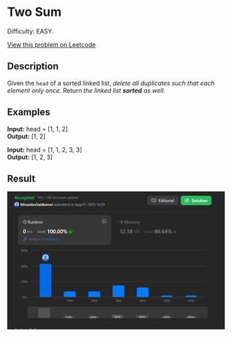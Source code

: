 # Two Sum

Difficulty: EASY.

[View this problem on Leetcode](https://leetcode.com/problems/remove-duplicates-from-sorted-list/)

## Description

Given the `head` of a sorted linked list, _delete all duplicates such that each element only once_. Return _the linked list **sorted** as well_.

## Examples

**Input:** head = [1, 1, 2]  
**Output:** [1, 2]

**Input:** head = [1, 1, 2, 3, 3]  
**Output:** [1, 2, 3]

## Result

![Result-on-Leetcode](result.png)
